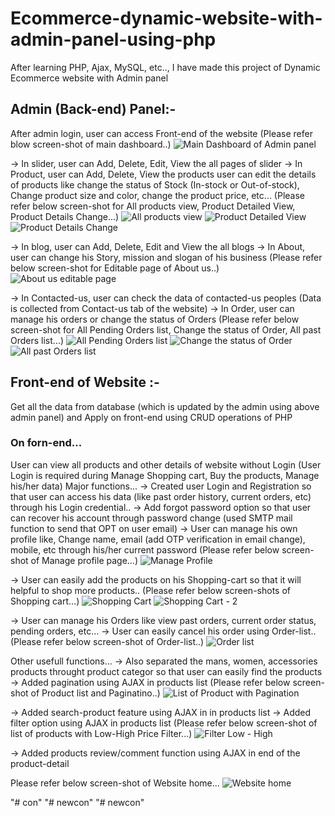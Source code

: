 # Ecommerce-dynamic-website-with-admin-panel-using-php

After learning PHP, Ajax, MySQL, etc.., I have made this project of Dynamic Ecommerce website with Admin panel

## Admin (Back-end) Panel:-
After admin login, user can access Front-end of the website 
(Please refer blow screen-shot of main dashboard..)
![Main Dashboard of Admin panel](https://github.com/Pratikginoya/Ecommerce-dynamic-website-with-admin-panel-using-php/assets/143998558/7e01709a-aca4-4d2e-80ae-6a8dd7a34fcf)


-> In slider, user can Add, Delete, Edit, View the all pages of slider
-> In Product, 
  user can Add, Delete, View the products
  user can edit the details of products like change the status of Stock (In-stock or Out-of-stock), Change product size and color, change the product price, etc...
  (Please refer below screen-shot for All products view, Product Detailed View, Product Details Change...)
![All products view](https://github.com/Pratikginoya/Ecommerce-dynamic-website-with-admin-panel-using-php/assets/143998558/9f9c758c-6387-4a4d-a855-83562e0abe94)
![Product Detailed View](https://github.com/Pratikginoya/Ecommerce-dynamic-website-with-admin-panel-using-php/assets/143998558/4cd1eda7-4ace-4fa8-a526-4a052a710290)
![Product Details Change](https://github.com/Pratikginoya/Ecommerce-dynamic-website-with-admin-panel-using-php/assets/143998558/0c4d21e2-2a10-4e86-858c-a6614db411da)

-> In blog, user can Add, Delete, Edit and View the all blogs
-> In About, user can change his Story, mission and slogan of his business
(Please refer below screen-shot for Editable page of About us..)
![About us editable page](https://github.com/Pratikginoya/Ecommerce-dynamic-website-with-admin-panel-using-php/assets/143998558/7fdae1de-158c-4774-8d2a-369e8aa0a9d1)

-> In Contacted-us, user can check the data of contacted-us peoples (Data is collected from Contact-us tab of the website)
-> In Order, user can manage his orders or change the status of Orders
 (Please refer below screen-shot for All Pending Orders list, Change the status of Order, All past Orders list...)
 ![All Pending Orders list](https://github.com/Pratikginoya/Ecommerce-dynamic-website-with-admin-panel-using-php/assets/143998558/6cbd2239-3ede-418c-9766-4f9e272b647a)
 ![Change the status of Order](https://github.com/Pratikginoya/Ecommerce-dynamic-website-with-admin-panel-using-php/assets/143998558/98657ffe-8dcb-4e27-9085-bae7e82256f8)
![All past Orders list](https://github.com/Pratikginoya/Ecommerce-dynamic-website-with-admin-panel-using-php/assets/143998558/fbe7e221-7d76-447d-81f2-1367b9c5a5d1)

## Front-end of Website :-
Get all the data from database (which is updated by the admin using above admin panel) and Apply on front-end using CRUD operations of PHP

### On forn-end...

User can view all products and other details of website without Login (User Login is required during Manage Shopping cart, Buy the products, Manage his/her data)
Major functions...
-> Created user Login and Registration so that user can access his data (like past order history, current orders, etc) through his Login credential..
-> Add forgot password option so that user can recover his account through password change (used SMTP mail function to send that OPT on user email)
-> User can manage his own profile like, Change name, email (add OTP verification in email change), mobile, etc through his/her current password
(Please refer below screen-shot of Manage profile page...)
![Manage Profile](https://github.com/Pratikginoya/Ecommerce-dynamic-website-with-admin-panel-using-php/assets/143998558/e40e2ec4-011f-4e8a-9b50-05f1264bbd76)

-> User can easily add the products on his Shopping-cart so that it will helpful to shop more products..
(Please refer below screen-shots of Shopping cart...)
![Shopping Cart](https://github.com/Pratikginoya/Ecommerce-dynamic-website-with-admin-panel-using-php/assets/143998558/8b8cece9-16b7-4a3b-828e-ea8ba61736cb)
![Shopping Cart - 2](https://github.com/Pratikginoya/Ecommerce-dynamic-website-with-admin-panel-using-php/assets/143998558/047f0522-4cf3-40f3-80c9-f50577b7b0c6)

-> User can manage his Orders like view past orders, current order status, pending orders, etc...
-> User can easily cancel his order using Order-list..
(Please refer below screen-shot of Order-list..)
![Order list](https://github.com/Pratikginoya/Ecommerce-dynamic-website-with-admin-panel-using-php/assets/143998558/79db5d93-6d40-443c-9b10-7c09b5d30c46)


Other usefull functions...
-> Also separated the mans, women, accessories products throught product categor so that user can easily find the products
-> Added pagination using AJAX in products list
(Please refer below screen-shot of Product list and Paginatino..)
![List of Product with Pagination](https://github.com/Pratikginoya/Ecommerce-dynamic-website-with-admin-panel-using-php/assets/143998558/b8b98730-2ff4-4816-b206-cd10dc829857)

-> Added search-product feature using AJAX in in products list
-> Added filter option using AJAX in products list
(Please refer below screen-shot of list of products with Low-High Price Filter...)
![Filter Low - High](https://github.com/Pratikginoya/Ecommerce-dynamic-website-with-admin-panel-using-php/assets/143998558/15b44aa9-adf1-4235-ada8-959754b07f24)

-> Added products review/comment function using AJAX in end of the product-detail

Please refer below screen-shot of Website home...
![Website home](https://github.com/Pratikginoya/Ecommerce-dynamic-website-with-admin-panel-using-php/assets/143998558/97255dad-7c1d-4207-8915-6219479abf43)

"# con" 
"# newcon" 
"# newcon" 
